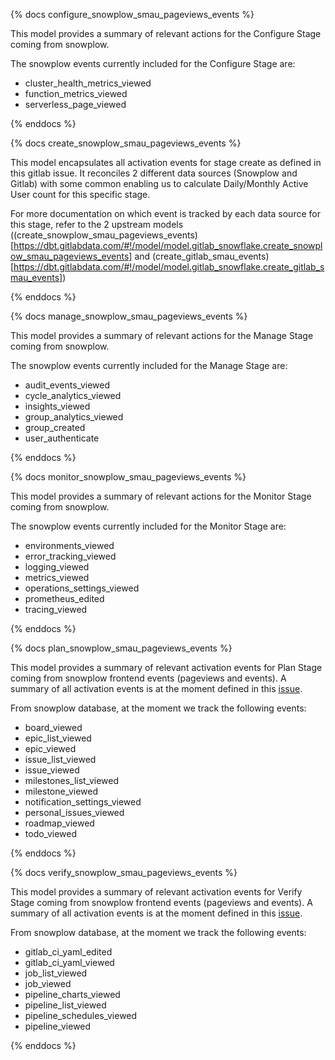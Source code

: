 {% docs configure_snowplow_smau_pageviews_events %}

This model provides a summary of relevant actions for the Configure Stage coming from snowplow.

The snowplow events currently included for the Configure Stage are:
* cluster_health_metrics_viewed
* function_metrics_viewed
* serverless_page_viewed

{% enddocs %}


{% docs create_snowplow_smau_pageviews_events %}

This model encapsulates all activation events for stage create as defined in this gitlab issue. It reconciles 2 different data sources (Snowplow and Gitlab) with some common enabling us to calculate Daily/Monthly Active User count for this specific stage.

For more documentation on which event is tracked by each data source for this stage, refer to the 2 upstream models ((create_snowplow_smau_pageviews_events)[https://dbt.gitlabdata.com/#!/model/model.gitlab_snowflake.create_snowplow_smau_pageviews_events] and (create_gitlab_smau_events)[https://dbt.gitlabdata.com/#!/model/model.gitlab_snowflake.create_gitlab_smau_events])

{% enddocs %}


{% docs manage_snowplow_smau_pageviews_events %}

This model provides a summary of relevant actions for the Manage Stage coming from snowplow.

The snowplow events currently included for the Manage Stage are:
* audit_events_viewed
* cycle_analytics_viewed
* insights_viewed
* group_analytics_viewed
* group_created
* user_authenticate

{% enddocs %}


{% docs monitor_snowplow_smau_pageviews_events %}

This model provides a summary of relevant actions for the Monitor Stage coming from snowplow.

The snowplow events currently included for the Monitor Stage are:
* environments_viewed
* error_tracking_viewed
* logging_viewed
* metrics_viewed
* operations_settings_viewed
* prometheus_edited
* tracing_viewed

{% enddocs %}

{% docs plan_snowplow_smau_pageviews_events %}

This model provides a summary of relevant activation events for Plan Stage coming from snowplow frontend events (pageviews and events). A summary of all activation events is at the moment defined in this [issue](https://gitlab.com/gitlab-org/telemetry/issues/48).

From snowplow database, at the moment we track the following events:

* board_viewed
* epic_list_viewed
* epic_viewed
* issue_list_viewed
* issue_viewed
* milestones_list_viewed
* milestone_viewed
* notification_settings_viewed
* personal_issues_viewed
* roadmap_viewed
* todo_viewed

{% enddocs %}

{% docs verify_snowplow_smau_pageviews_events %}

This model provides a summary of relevant activation events for Verify Stage coming from snowplow frontend events (pageviews and events). A summary of all activation events is at the moment defined in this [issue](https://gitlab.com/gitlab-org/telemetry/issues/50).

From snowplow database, at the moment we track the following events:

* gitlab_ci_yaml_edited
* gitlab_ci_yaml_viewed
* job_list_viewed
* job_viewed
* pipeline_charts_viewed
* pipeline_list_viewed
* pipeline_schedules_viewed
* pipeline_viewed

{% enddocs %}
